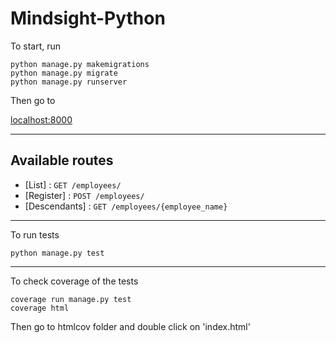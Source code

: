 # Mindsight-Python

To start, run

```shell
python manage.py makemigrations
python manage.py migrate
python manage.py runserver
```

Then go to

[localhost:8000](127.0.0.1:8000)

---

## Available routes

* [List] : `GET /employees/`
* [Register] : `POST /employees/`
* [Descendants] : `GET /employees/{employee_name}`

---
To run tests

```shell
python manage.py test
```

---
To check coverage of the tests

```shell
coverage run manage.py test
coverage html
```

Then go to htmlcov folder and double click on 'index.html'
